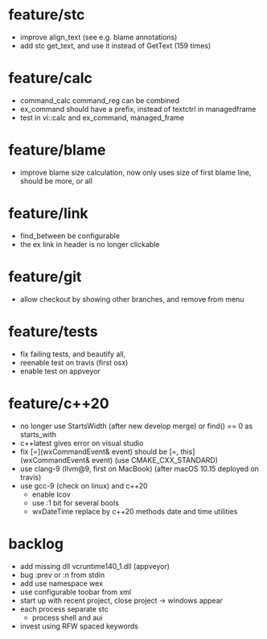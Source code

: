 # feature/stc
- improve align_text (see e.g. blame annotations)
- add stc get_text, and use it instead of GetText (159 times)

# feature/calc
- command_calc command_reg can be combined
- ex_command should have a prefix, instead of textctrl in managedframe
- test in vi::calc and ex_command, managed_frame

# feature/blame
- improve blame size calculation, now only uses size of first blame line,
  should be more, or all
  
# feature/link
- find_between be configurable
- the ex link in header is no longer clickable

# feature/git
- allow checkout by showing other branches, and remove from menu

# feature/tests
- fix failing tests, and beautify all, 
- reenable test on travis (first osx)
- enable test on appveyor

# feature/c++20
- no longer use StartsWidth (after new develop merge) or find() == 0
  as starts_with
- c++latest gives error on visual studio
- fix [=](wxCommandEvent& event) should be [=, this](wxCommandEvent& event)
  (use CMAKE_CXX_STANDARD)
- use clang-9 (llvm@9, first on MacBook) (after macOS 10.15 deployed on travis)
- use gcc-9 (check on linux) and c++20
  - enable lcov
  - use :1 bit for several bools
  - wxDateTime replace by c++20 methods date and time utilities

# backlog
- add missing dll vcruntime140_1.dll (appveyor) 
- bug :prev or :n from stdin
- add use namespace wex
- use configurable toobar from xml
- start up with recent project, close project
  -> windows appear
- each process separate stc
  - process shell and aui
- invest using RFW spaced keywords
